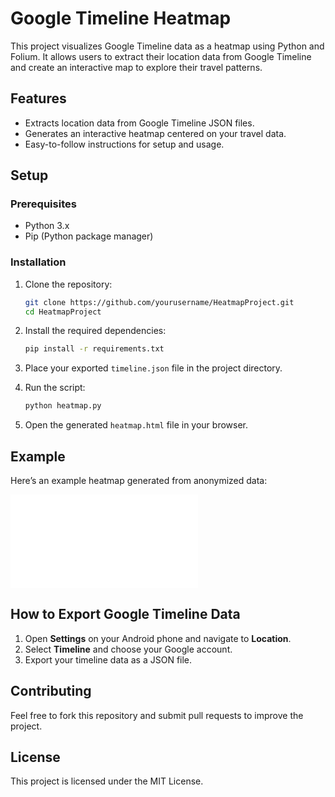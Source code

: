 # Google Timeline Heatmap

This project visualizes Google Timeline data as a heatmap using Python and Folium. It allows users to extract their location data from Google Timeline and create an interactive map to explore their travel patterns.

## Features
- Extracts location data from Google Timeline JSON files.
- Generates an interactive heatmap centered on your travel data.
- Easy-to-follow instructions for setup and usage.

## Setup

### Prerequisites
- Python 3.x
- Pip (Python package manager)

### Installation
1. Clone the repository:
    ```bash
    git clone https://github.com/yourusername/HeatmapProject.git
    cd HeatmapProject
    ```

2. Install the required dependencies:
    ```bash
    pip install -r requirements.txt
    ```

3. Place your exported `timeline.json` file in the project directory.

4. Run the script:
    ```bash
    python heatmap.py
    ```

5. Open the generated `heatmap.html` file in your browser.

## Example
Here’s an example heatmap generated from anonymized data:

![Example Heatmap](heatmap_example.html)

## How to Export Google Timeline Data
1. Open **Settings** on your Android phone and navigate to **Location**.
2. Select **Timeline** and choose your Google account.
3. Export your timeline data as a JSON file.

## Contributing
Feel free to fork this repository and submit pull requests to improve the project.

## License
This project is licensed under the MIT License.
